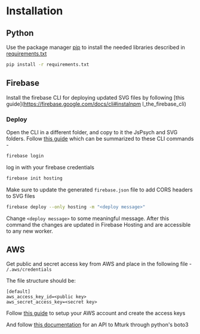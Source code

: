 # Installation

## Python

Use the package manager [pip](https://pip.pypa.io/en/stable/) to install 
the needed libraries described in [requirements.txt](requirements.txt) 

```bash
pip install -r requirements.txt
```

## Firebase
Install the firebase CLI for deploying updated SVG files by following
 [this guide](https://firebase.google.com/docs/cli#instalnpm l_the_firebase_cli)

### Deploy
Open the CLI in a different folder, and copy to it the JsPsych and SVG folders.
Follow [this guide](https://firebase.google.com/docs/hosting/quickstart) 
which can be summarized to these CLI commands -
```bash
firebase login
```
log in with your firebase credentials 
```bash
firebase init hosting
```
Make sure to update the generated `firebase.json` file to add CORS headers to SVG files
```bash
firebase deploy --only hosting -m "<deploy message>"
```
Change `<deploy message>` to some meaningful message. 
After this command the changes are updated in Firebase Hosting and are accessible to any new worker. 

## AWS
Get public and secret access key from AWS and place in the following file -
`/.aws/credentials`

The file structure should be:
```text
[default]
aws_access_key_id=<public key>
aws_secret_access_key=<secret key>
```

Follow [this guide](https://docs.aws.amazon.com/AWSMechTurk/latest/AWSMechanicalTurkGettingStartedGuide/SetUp.html)
to setup your AWS account and create the access keys 

And follow [this documentation](https://boto3.amazonaws.com/v1/documentation/api/latest/reference/services/mturk.html#MTurk.Client) 
for an API to Mturk through python's boto3  